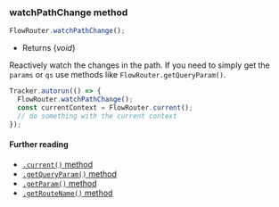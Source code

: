 ### watchPathChange method

```js
FlowRouter.watchPathChange();
```

- Returns {*void*}

Reactively watch the changes in the path. If you need to simply get the `params` or `qs` use methods like `FlowRouter.getQueryParam()`.

```js
Tracker.autorun(() => {
  FlowRouter.watchPathChange();
  const currentContext = FlowRouter.current();
  // do something with the current context
});
```

#### Further reading

- [`.current()` method](https://github.com/veliovgroup/flow-router/blob/master/docs/api/current.md)
- [`.getQueryParam()` method](https://github.com/veliovgroup/flow-router/blob/master/docs/api/getQueryParam.md)
- [`.getParam()` method](https://github.com/veliovgroup/flow-router/blob/master/docs/api/getParam.md)
- [`.getRouteName()` method](https://github.com/veliovgroup/flow-router/blob/master/docs/api/getRouteName.md)
